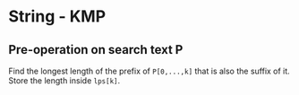 # String - KMP

## Pre-operation on search text P
Find the longest length of the prefix of `P[0,...,k]` that is also the suffix of it. Store the length inside `lps[k]`.